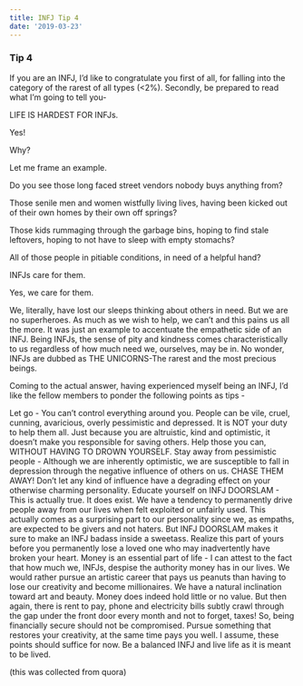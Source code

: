 ```yaml
---
title: INFJ Tip 4
date: '2019-03-23'
---
```


### Tip 4

If you are an INFJ, I’d like to congratulate you first of all, for falling into the category of the rarest of all types (<2%). Secondly, be prepared to read what I’m going to tell you-

LIFE IS HARDEST FOR INFJs.

Yes!

Why?

Let me frame an example.

Do you see those long faced street vendors nobody buys anything from?

Those senile men and women wistfully living lives, having been kicked out of their own homes by their own off springs?

Those kids rummaging through the garbage bins, hoping to find stale leftovers, hoping to not have to sleep with empty stomachs?

All of those people in pitiable conditions, in need of a helpful hand?

INFJs care for them.

Yes, we care for them.

We, literally, have lost our sleeps thinking about others in need. But we are no superheroes. As much as we wish to help, we can’t and this pains us all the more. It was just an example to accentuate the empathetic side of an INFJ. Being INFJs, the sense of pity and kindness comes characteristically to us regardless of how much need we, ourselves, may be in. No wonder, INFJs are dubbed as THE UNICORNS-The rarest and the most precious beings.

Coming to the actual answer, having experienced myself being an INFJ, I’d like the fellow members to ponder the following points as tips -

Let go - You can’t control everything around you. People can be vile, cruel, cunning, avaricious, overly pessimistic and depressed. It is NOT your duty to help them all. Just because you are altruistic, kind and optimistic, it doesn’t make you responsible for saving others. Help those you can, WITHOUT HAVING TO DROWN YOURSELF. Stay away from pessimistic people - Although we are inherently optimistic, we are susceptible to fall in depression through the negative influence of others on us. CHASE THEM AWAY! Don’t let any kind of influence have a degrading effect on your otherwise charming personality. Educate yourself on INFJ DOORSLAM - This is actually true. It does exist. We have a tendency to permanently drive people away from our lives when felt exploited or unfairly used. This actually comes as a surprising part to our personality since we, as empaths, are expected to be givers and not haters. But INFJ DOORSLAM makes it sure to make an INFJ badass inside a sweetass. Realize this part of yours before you permanently lose a loved one who may inadvertently have broken your heart. Money is an essential part of life - I can attest to the fact that how much we, INFJs, despise the authority money has in our lives. We would rather pursue an artistic career that pays us peanuts than having to lose our creativity and become millionaires. We have a natural inclination toward art and beauty. Money does indeed hold little or no value. But then again, there is rent to pay, phone and electricity bills subtly crawl through the gap under the front door every month and not to forget, taxes! So, being financially secure should not be compromised. Pursue something that restores your creativity, at the same time pays you well. I assume, these points should suffice for now. Be a balanced INFJ and live life as it is meant to be lived.

(this was collected from quora)
